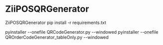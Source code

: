 # ZiiPOSQRGenerator
ZiiPOSQRGenerator
pip install -r requirements.txt


pyinstaller --onefile QRCodeGenerator.py --windowed
pyinstaller --onefile QROrderCodeGenerator_tableOnly.py --windowed
